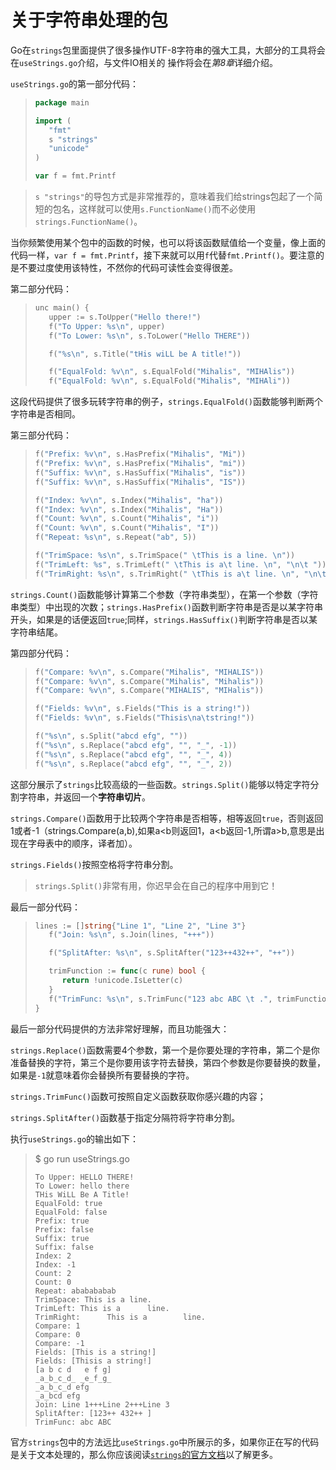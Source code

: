 # **关于字符串处理的包**

Go在`strings`包里面提供了很多操作UTF-8字符串的强大工具，大部分的工具将会在`useStrings.go`介绍，与文件IO相关的 操作将会在*第8章*详细介绍。

`useStrings.go`的第一部分代码：

> ```go
> package main
> 
> import (
>    "fmt"
>    s "strings"
>    "unicode"
> )
> 
> var f = fmt.Printf
> ```

>  `s "strings"`的导包方式是非常推荐的，意味着我们给strings包起了一个简短的包名，这样就可以使用`s.FunctionName()`而不必使用`strings.FunctionName()`。

当你频繁使用某个包中的函数的时候，也可以将该函数赋值给一个变量，像上面的代码一样，`var f = fmt.Printf`，接下来就可以用`f`代替`fmt.Printf()`。要注意的是不要过度使用该特性，不然你的代码可读性会变得很差。

第二部分代码：

> ```go
> unc main() {
>    upper := s.ToUpper("Hello there!")
>    f("To Upper: %s\n", upper)
>    f("To Lower: %s\n", s.ToLower("Hello THERE"))
> 
>    f("%s\n", s.Title("tHis wiLL be A title!"))
> 
>    f("EqualFold: %v\n", s.EqualFold("Mihalis", "MIHAlis"))
>    f("EqualFold: %v\n", s.EqualFold("Mihalis", "MIHAli"))
> ```

这段代码提供了很多玩转字符串的例子，`strings.EqualFold()`函数能够判断两个字符串是否相同。

第三部分代码：

> ```go
> f("Prefix: %v\n", s.HasPrefix("Mihalis", "Mi"))
> f("Prefix: %v\n", s.HasPrefix("Mihalis", "mi"))
> f("Suffix: %v\n", s.HasSuffix("Mihalis", "is"))
> f("Suffix: %v\n", s.HasSuffix("Mihalis", "IS"))
> 
> f("Index: %v\n", s.Index("Mihalis", "ha"))
> f("Index: %v\n", s.Index("Mihalis", "Ha"))
> f("Count: %v\n", s.Count("Mihalis", "i"))
> f("Count: %v\n", s.Count("Mihalis", "I"))
> f("Repeat: %s\n", s.Repeat("ab", 5))
> 
> f("TrimSpace: %s\n", s.TrimSpace(" \tThis is a line. \n"))
> f("TrimLeft: %s", s.TrimLeft(" \tThis is a\t line. \n", "\n\t "))
> f("TrimRight: %s\n", s.TrimRight(" \tThis is a\t line. \n", "\n\t "))
> ```

`strings.Count()`函数能够计算第二个参数（字符串类型），在第一个参数（字符串类型）中出现的次数；`strings.HasPrefix()`函数判断字符串是否是以某字符串开头，如果是的话便返回`true`;同样，`strings.HasSuffix()`判断字符串是否以某字符串结尾。

第四部分代码：

> ```go
> f("Compare: %v\n", s.Compare("Mihalis", "MIHALIS"))
> f("Compare: %v\n", s.Compare("Mihalis", "Mihalis"))
> f("Compare: %v\n", s.Compare("MIHALIS", "MIHalis"))
> 
> f("Fields: %v\n", s.Fields("This is a string!"))
> f("Fields: %v\n", s.Fields("Thisis\na\tstring!"))
> 
> f("%s\n", s.Split("abcd efg", ""))
> f("%s\n", s.Replace("abcd efg", "", "_", -1))
> f("%s\n", s.Replace("abcd efg", "", "_", 4))
> f("%s\n", s.Replace("abcd efg", "", "_", 2))
> ```

这部分展示了`strings`比较高级的一些函数。`strings.Split()`能够以特定字符分割字符串，并返回一个**字符串切片**。

`strings.Compare()`函数用于比较两个字符串是否相等，相等返回`true`，否则返回1或者-1（strings.Compare(a,b),如果a<b则返回1，a<b返回-1,所谓a>b,意思是出现在字母表中的顺序，译者加）。

`strings.Fields()`按照空格将字符串分割。

> `strings.Split()`非常有用，你迟早会在自己的程序中用到它！

最后一部分代码：

> ```go
> lines := []string{"Line 1", "Line 2", "Line 3"}
>    f("Join: %s\n", s.Join(lines, "+++"))
> 
>    f("SplitAfter: %s\n", s.SplitAfter("123++432++", "++"))
> 
>    trimFunction := func(c rune) bool {
>       return !unicode.IsLetter(c)
>    }
>    f("TrimFunc: %s\n", s.TrimFunc("123 abc ABC \t .", trimFunction))
> }
> ```

最后一部分代码提供的方法非常好理解，而且功能强大：

`strings.Replace()`函数需要4个参数，第一个是你要处理的字符串，第二个是你准备替换的字符，第三个是你要用该字符去替换，第四个参数是你要替换的数量，如果是`-1`就意味着你会替换所有要替换的字符。

`strings.TrimFunc()`函数可按照自定义函数获取你感兴趣的内容；

`strings.SplitAfter()`函数基于指定分隔符将字符串分割。

执行`useStrings.go`的输出如下：

> $ go run useStrings.go
>
> ```shell
> To Upper: HELLO THERE!
> To Lower: hello there
> THis WiLL Be A Title!
> EqualFold: true
> EqualFold: false
> Prefix: true
> Prefix: false
> Suffix: true
> Suffix: false
> Index: 2
> Index: -1
> Count: 2
> Count: 0
> Repeat: ababababab
> TrimSpace: This is a line.
> TrimLeft: This is a      line. 
> TrimRight:      This is a        line.
> Compare: 1
> Compare: 0
> Compare: -1
> Fields: [This is a string!]
> Fields: [Thisis a string!]
> [a b c d   e f g]
> _a_b_c_d_ _e_f_g_
> _a_b_c_d efg
> _a_bcd efg
> Join: Line 1+++Line 2+++Line 3
> SplitAfter: [123++ 432++ ]
> TrimFunc: abc ABC
> ```

官方`strings`包中的方法远比`useStrings.go`中所展示的多，如果你正在写的代码是关于文本处理的，那么你应该阅读[`strings`的官方文档](https://golang.org/pkg/strings)以了解更多。

